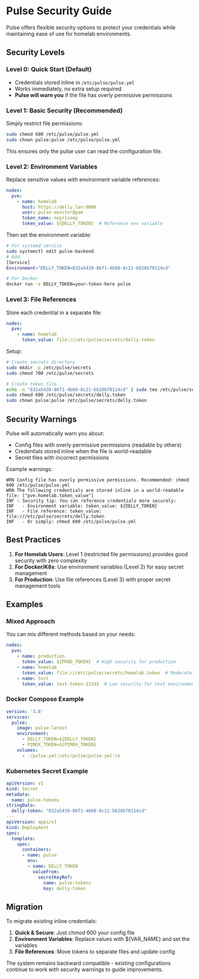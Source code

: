 # Pulse Security Guide

Pulse offers flexible security options to protect your credentials while maintaining ease of use for homelab environments.

## Security Levels

### Level 0: Quick Start (Default)
- Credentials stored inline in `/etc/pulse/pulse.yml`
- Works immediately, no extra setup required
- **Pulse will warn you** if the file has overly permissive permissions

### Level 1: Basic Security (Recommended)
Simply restrict file permissions:
```bash
sudo chmod 600 /etc/pulse/pulse.yml
sudo chown pulse:pulse /etc/pulse/pulse.yml
```
This ensures only the pulse user can read the configuration file.

### Level 2: Environment Variables
Replace sensitive values with environment variable references:

```yaml
nodes:
  pve:
    - name: homelab
      host: https://delly.lan:8006
      user: pulse-monitor@pam
      token_name: noprivsep
      token_value: ${DELLY_TOKEN}  # Reference env variable
```

Then set the environment variable:
```bash
# For systemd service
sudo systemctl edit pulse-backend
# Add:
[Service]
Environment="DELLY_TOKEN=832a5439-86f1-4b60-8c21-b628b70114cd"

# For Docker
docker run -e DELLY_TOKEN=your-token-here pulse
```

### Level 3: File References
Store each credential in a separate file:

```yaml
nodes:
  pve:
    - name: homelab
      token_value: file:///etc/pulse/secrets/delly.token
```

Setup:
```bash
# Create secrets directory
sudo mkdir -p /etc/pulse/secrets
sudo chmod 700 /etc/pulse/secrets

# Create token file
echo -n "832a5439-86f1-4b60-8c21-b628b70114cd" | sudo tee /etc/pulse/secrets/delly.token
sudo chmod 600 /etc/pulse/secrets/delly.token
sudo chown pulse:pulse /etc/pulse/secrets/delly.token
```

## Security Warnings

Pulse will automatically warn you about:
- Config files with overly permissive permissions (readable by others)
- Credentials stored inline when the file is world-readable
- Secret files with incorrect permissions

Example warnings:
```
WRN Config file has overly permissive permissions. Recommended: chmod 600 /etc/pulse/pulse.yml
WRN The following credentials are stored inline in a world-readable file: ["pve.homelab.token_value"]
INF 💡 Security tip: You can reference credentials more securely:
INF   - Environment variable: token_value: ${DELLY_TOKEN}
INF   - File reference: token_value: file:///etc/pulse/secrets/delly.token
INF   - Or simply: chmod 600 /etc/pulse/pulse.yml
```

## Best Practices

1. **For Homelab Users**: Level 1 (restricted file permissions) provides good security with zero complexity
2. **For Docker/K8s**: Use environment variables (Level 2) for easy secret management
3. **For Production**: Use file references (Level 3) with proper secret management tools

## Examples

### Mixed Approach
You can mix different methods based on your needs:

```yaml
nodes:
  pve:
    - name: production
      token_value: ${PROD_TOKEN}  # High security for production
    - name: homelab
      token_value: file:///etc/pulse/secrets/homelab.token  # Moderate security
    - name: test
      token_value: test-token-12345  # Low security for test environment
```

### Docker Compose Example
```yaml
version: '3.8'
services:
  pulse:
    image: pulse:latest
    environment:
      - DELLY_TOKEN=${DELLY_TOKEN}
      - PIMOX_TOKEN=${PIMOX_TOKEN}
    volumes:
      - ./pulse.yml:/etc/pulse/pulse.yml:ro
```

### Kubernetes Secret Example
```yaml
apiVersion: v1
kind: Secret
metadata:
  name: pulse-tokens
stringData:
  delly-token: "832a5439-86f1-4b60-8c21-b628b70114cd"
---
apiVersion: apps/v1
kind: Deployment
spec:
  template:
    spec:
      containers:
      - name: pulse
        env:
        - name: DELLY_TOKEN
          valueFrom:
            secretKeyRef:
              name: pulse-tokens
              key: delly-token
```

## Migration

To migrate existing inline credentials:

1. **Quick & Secure**: Just chmod 600 your config file
2. **Environment Variables**: Replace values with ${VAR_NAME} and set the variables
3. **File References**: Move tokens to separate files and update config

The system remains backward compatible - existing configurations continue to work with security warnings to guide improvements.